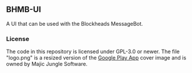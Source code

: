 ## BHMB-UI

A UI that can be used with the Blockheads MessageBot.

### License

The code in this repository is licensed under GPL-3.0 or newer. The file "logo.png" is a resized version of the [Google Play App](https://play.google.com/store/apps/details?id=com.noodlecake.blockheads) cover image and is owned by Majic Jungle Software.